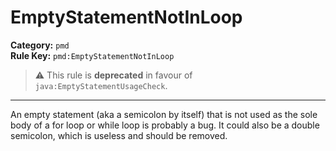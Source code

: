 # EmptyStatementNotInLoop
**Category:** `pmd`<br/>
**Rule Key:** `pmd:EmptyStatementNotInLoop`<br/>
> :warning: This rule is **deprecated** in favour of `java:EmptyStatementUsageCheck`.

-----

An empty statement (aka a semicolon by itself) that is not used as the sole body of a for loop or while loop is probably a bug. It could also be a double semicolon, which is useless and should be removed.
